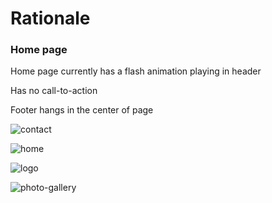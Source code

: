 # Rationale



### Home page

Home page currently has a flash animation playing in header

Has no call-to-action

Footer hangs in the center of page



![contact](/Volumes/UserHD/Users/ndak045/Desktop/arusha-crown-hotel-screenshot/contact.png)

![home](/Volumes/UserHD/Users/ndak045/Desktop/arusha-crown-hotel-screenshot/home.png)

![logo](/Volumes/UserHD/Users/ndak045/Desktop/arusha-crown-hotel-screenshot/logo.png)

![photo-gallery](/Volumes/UserHD/Users/ndak045/Desktop/arusha-crown-hotel-screenshot/photo-gallery.png)